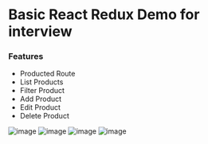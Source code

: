 # Basic React Redux Demo for interview

### Features
- Producted Route
- List Products
- Filter Product
- Add Product
- Edit Product
- Delete Product

![image](https://user-images.githubusercontent.com/47504288/159046800-e5aca0d6-da7a-469b-add5-e0fb971987d1.png)
![image](https://user-images.githubusercontent.com/47504288/159046829-8a557135-a78d-468d-8687-7ec300e5d5b3.png)
![image](https://user-images.githubusercontent.com/47504288/159046851-fece150e-5d9f-41cd-8498-4268b18d2294.png)
![image](https://user-images.githubusercontent.com/47504288/159046876-03fe8c0b-4a84-4139-8416-878c6df1d041.png)
